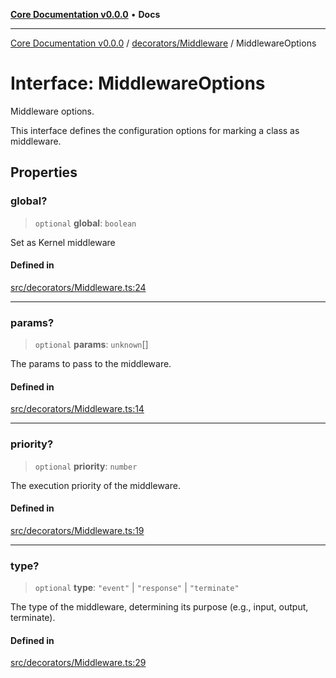[**Core Documentation v0.0.0**](../../../README.md) • **Docs**

***

[Core Documentation v0.0.0](../../../modules.md) / [decorators/Middleware](../README.md) / MiddlewareOptions

# Interface: MiddlewareOptions

Middleware options.

This interface defines the configuration options for marking a class as middleware.

## Properties

### global?

> `optional` **global**: `boolean`

Set as Kernel middleware

#### Defined in

[src/decorators/Middleware.ts:24](https://github.com/stonemjs/core/blob/be89f756f02a94c320588453a86b3e95bc4e060f/src/decorators/Middleware.ts#L24)

***

### params?

> `optional` **params**: `unknown`[]

The params to pass to the middleware.

#### Defined in

[src/decorators/Middleware.ts:14](https://github.com/stonemjs/core/blob/be89f756f02a94c320588453a86b3e95bc4e060f/src/decorators/Middleware.ts#L14)

***

### priority?

> `optional` **priority**: `number`

The execution priority of the middleware.

#### Defined in

[src/decorators/Middleware.ts:19](https://github.com/stonemjs/core/blob/be89f756f02a94c320588453a86b3e95bc4e060f/src/decorators/Middleware.ts#L19)

***

### type?

> `optional` **type**: `"event"` \| `"response"` \| `"terminate"`

The type of the middleware, determining its purpose (e.g., input, output, terminate).

#### Defined in

[src/decorators/Middleware.ts:29](https://github.com/stonemjs/core/blob/be89f756f02a94c320588453a86b3e95bc4e060f/src/decorators/Middleware.ts#L29)
